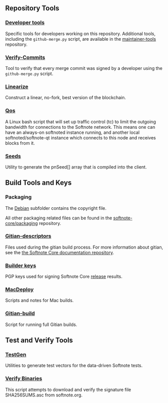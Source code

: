 Repository Tools
---------------------

### [Developer tools](/contrib/devtools) ###
Specific tools for developers working on this repository.
Additional tools, including the `github-merge.py` script, are available in the [maintainer-tools](https://github.com/softnote-core/softnote-maintainer-tools) repository.

### [Verify-Commits](/contrib/verify-commits) ###
Tool to verify that every merge commit was signed by a developer using the `github-merge.py` script.

### [Linearize](/contrib/linearize) ###
Construct a linear, no-fork, best version of the blockchain.

### [Qos](/contrib/qos) ###

A Linux bash script that will set up traffic control (tc) to limit the outgoing bandwidth for connections to the Softnote network. This means one can have an always-on softnoted instance running, and another local softnoted/softnote-qt instance which connects to this node and receives blocks from it.

### [Seeds](/contrib/seeds) ###
Utility to generate the pnSeed[] array that is compiled into the client.

Build Tools and Keys
---------------------

### Packaging ###
The [Debian](/contrib/debian) subfolder contains the copyright file.

All other packaging related files can be found in the [softnote-core/packaging](https://github.com/softnote-core/packaging) repository.

### [Gitian-descriptors](/contrib/gitian-descriptors) ###
Files used during the gitian build process. For more information about gitian, see the [the Softnote Core documentation repository](https://github.com/softnote-core/docs).

### [Builder keys](/contrib/builder-keys)
PGP keys used for signing Softnote Core [release](/doc/release-process.md) results.

### [MacDeploy](/contrib/macdeploy) ###
Scripts and notes for Mac builds.

### [Gitian-build](/contrib/gitian-build.py) ###
Script for running full Gitian builds.

Test and Verify Tools
---------------------

### [TestGen](/contrib/testgen) ###
Utilities to generate test vectors for the data-driven Softnote tests.

### [Verify Binaries](/contrib/verifybinaries) ###
This script attempts to download and verify the signature file SHA256SUMS.asc from softnote.org.
